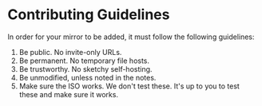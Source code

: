 # Contributing Guidelines

In order for your mirror to be added, it must follow the following guidelines:

1. Be public. No invite-only URLs.
2. Be permanent. No temporary file hosts.
3. Be trustworthy. No sketchy self-hosting.
4. Be unmodified, unless noted in the notes.
5. Make sure the ISO works. We don't test these. It's up to you to test these and make sure it works.
